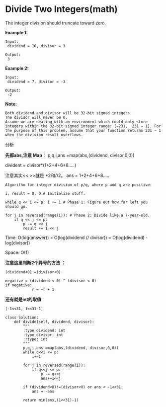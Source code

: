 # Divide Two Integers\(math\)

The integer division should truncate toward zero.

**Example 1:**

```text
Input:
 dividend = 10, divisor = 3

Output:
 3
```

**Example 2:**

```text
Input:
 dividend = 7, divisor = -3

Output:
 -2
```

**Note:**

```text
Both dividend and divisor will be 32-bit signed integers.
The divisor will never be 0.
Assume we are dealing with an environment which could only store integers within the 32-bit signed integer range: [−231,  231 − 1]. For the purpose of this problem, assume that your function returns 231 − 1 when the division result overflows.
```

分析

**先都abs,注意 Map**： p,q,i,ans =map\(abs,\(dividend, divisor,0,0\)\)

divident = divisor\*\(1+2+4+6+8.....\)

注意其实&lt;&lt; &gt;&gt;就是 \*2和//2。 ans = 1+2+4+6+8.....

```text
Algorithm for integer division of p/q, where p and q are positive:

i, result = 0, 0 # Initialize stuff.

while q << i <= p: i += 1 # Phase 1: Figure out how far left you should go.

for j in reversed(range(i)): # Phase 2: Divide like a 7-year-old.
    if q << j <= p:
        p -= q << j
        result += 1 << j
```

Time: O\(log\(answer\)\) = O\(log\(dividend // divisor\)\) = O\(log\(dividend\) - log\(divisor\)\)

Space: O\(1\)

**注意这里判断2个异号的方法 ：**

`(dividend<0)!=(divisor<0)`

```text
negative = (dividend < 0) ^ (divisor < 0)
if negative:
            r = ~r + 1
```

**还有就是int的取值**

```text
[-1<<31, 1<<31-1]
```

```text
class Solution:
    def divide(self, dividend, divisor):
        """
        :type dividend: int
        :type divisor: int
        :rtype: int
        """
        p,q,i,ans =map(abs,(dividend, divisor,0,0))
        while q<<i <= p:
            i+=1

        for j in reversed(range(i)):
            if q<<j <= p:
                p -= q<<j
                ans+=1<<j

        if (dividend<0)!=(divisor<0) or ans < -1<<31:
            ans = -ans

        return min(ans,(1<<31)-1)
```

